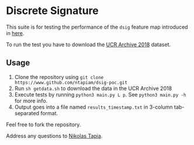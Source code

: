 Discrete Signature
==================

This suite is for testing the performance of the `dsig` feature map
introduced in [here](https://www.arxiv.org/abs/1906.05823).

To run the test you have to download the [UCR Archive 2018](https://www.cs.ucr.edu/~eamonn/time_series_data_2018/) dataset.

Usage
-----
1. Clone the repository using `git clone https://www.github.com/ntapiam/dsig-poc.git`
2. Run `sh getdata.sh` to download the data in the UCR Archive 2018
3. Execute tests by running `python3 main.py L p`. See `python3 main.py -h` for more info.
4. Output goes into a file named `results_timestamp.txt` in 3-column tab-separated format.

Feel free to fork the repository.

Address any questions to [Nikolas Tapia](mailto:tapia@wias-berlin.de).

